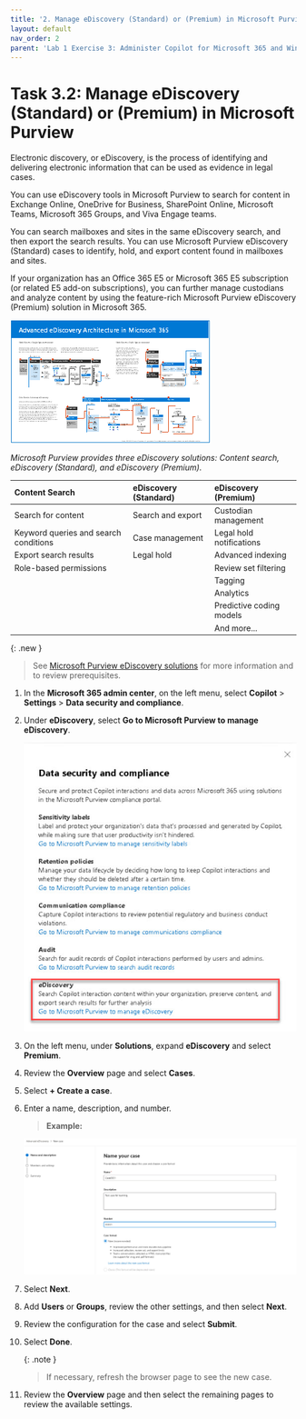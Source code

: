 ```yaml
---
title: '2. Manage eDiscovery (Standard) or (Premium) in Microsoft Purview'
layout: default
nav_order: 2
parent: 'Lab 1 Exercise 3: Administer Copilot for Microsoft 365 and Windows Copilot'
---
```


# Task 3.2: Manage eDiscovery (Standard) or (Premium) in Microsoft Purview

Electronic discovery, or eDiscovery, is the process of identifying and delivering electronic information that can be used as evidence in legal cases.  

You can use eDiscovery tools in Microsoft Purview to search for content in Exchange Online, OneDrive for Business, SharePoint Online, Microsoft Teams, Microsoft 365 Groups, and Viva Engage teams. 

You can search mailboxes and sites in the same eDiscovery search, and then export the search results. You can use Microsoft Purview eDiscovery (Standard) cases to identify, hold, and export content found in mailboxes and sites.  
 
If your organization has an Office 365 E5 or Microsoft 365 E5 subscription (or related E5 add-on subscriptions), you can further manage custodians and analyze content by using the feature-rich Microsoft Purview eDiscovery (Premium) solution in Microsoft 365. 

 

![b25.jpg](../media/lab1/b25.jpg) 

 

*Microsoft Purview provides three eDiscovery solutions: Content search, eDiscovery (Standard), and eDiscovery (Premium).* 

| Content Search | eDiscovery (Standard) | eDiscovery (Premium)    | 
|:---------|:---------|:---------| 
|  Search for content   | Search and export   | Custodian management    | 
| Keyword queries and search conditions   | Case management   | Legal hold notifications | 
| Export search results     | Legal hold          | Advanced indexing    | 
| Role-based permissions    |                       | Review set filtering | 
|                           |                       | Tagging      | 
|                           |                       | Analytics                | 
|                           |                       | Predictive coding models | 
|                           |                       | And more...  | 

 

{: .new }
> See [Microsoft Purview eDiscovery solutions](https://learn.microsoft.com/en-us/purview/ediscovery "Microsoft Purview eDiscovery solutions") for more information and to review prerequisites. 


 

1. In the **Microsoft 365 admin center**, on the left menu, select **Copilot** > **Settings** > **Data security and compliance**. 

 

1. Under **eDiscovery**, select **Go to Microsoft Purview to manage eDiscovery**. 

 

    ![b22.jpg](../media/lab1/b22.jpg) 

 

1. On the left menu, under **Solutions**, expand **eDiscovery** and select **Premium**. 

 

1. Review the **Overview** page and select **Cases**. 

 

1. Select **+ Create a case**.  

 

1. Enter a name, description, and number. 

 

    >**Example:** 

    ![b23.jpg](../media/lab1/b23.jpg) 

 

1. Select **Next**. 

 

1. Add  **Users** or **Groups**, review the other settings, and then select **Next**. 

 

1. Review the configuration for the case and select **Submit**. 

 

1. Select **Done**. 

 

    {: .note }
    > If necessary, refresh the browser page to see the new case. 

 

1. Review the **Overview** page and then select the remaining pages to review the available settings. 

 
